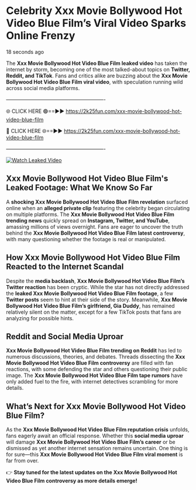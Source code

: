 # Celebrity Xxx Movie Bollywood Hot Video Blue Film’s Viral Video Sparks Online Frenzy

18 seconds ago

The **Xxx Movie Bollywood Hot Video Blue Film leaked video** has taken the internet by storm, becoming one of the most talked-about topics on **Twitter, Reddit, and TikTok**. Fans and critics alike are buzzing about the **Xxx Movie Bollywood Hot Video Blue Film viral video**, with speculation running wild across social media platforms.

———————————————————-

🌐 CLICK HERE 🟢==►► https://2k25fun.com/xxx-movie-bollywood-hot-video-blue-film

🔴 CLICK HERE 🌐==►► https://2k25fun.com/xxx-movie-bollywood-hot-video-blue-film

———————————————————-

[![Watch Leaked Video](https://miro.medium.com/v2/resize:fit:828/format:webp/1*cilzJN44JGOrTw9NJCrNHA.gif "Watch Leaked Video")](https://2k25fun.com/xxx-movie-bollywood-hot-video-blue-film)

## **Xxx Movie Bollywood Hot Video Blue Film's Leaked Footage: What We Know So Far**  
A **shocking Xxx Movie Bollywood Hot Video Blue Film revelation** surfaced online when an **alleged private clip** featuring the celebrity began circulating on multiple platforms. The **Xxx Movie Bollywood Hot Video Blue Film trending news** quickly spread on **Instagram, Twitter, and YouTube**, amassing millions of views overnight. Fans are eager to uncover the truth behind the **Xxx Movie Bollywood Hot Video Blue Film latest controversy**, with many questioning whether the footage is real or manipulated.  

## **How Xxx Movie Bollywood Hot Video Blue Film Reacted to the Internet Scandal**  
Despite the **media backlash**, **Xxx Movie Bollywood Hot Video Blue Film’s Twitter reaction** has been cryptic. While the star has not directly addressed the **leaked Xxx Movie Bollywood Hot Video Blue Film footage**, a few **Twitter posts** seem to hint at their side of the story. Meanwhile, **Xxx Movie Bollywood Hot Video Blue Film’s girlfriend, Gia Duddy**, has remained relatively silent on the matter, except for a few TikTok posts that fans are analyzing for possible hints.  

## **Reddit and Social Media Uproar**  
**Xxx Movie Bollywood Hot Video Blue Film trending on Reddit** has led to numerous discussions, theories, and debates. Threads dissecting the **Xxx Movie Bollywood Hot Video Blue Film controversy** are filled with fan reactions, with some defending the star and others questioning their public image. The **Xxx Movie Bollywood Hot Video Blue Film tape rumors** have only added fuel to the fire, with internet detectives scrambling for more details.  

## **What’s Next for Xxx Movie Bollywood Hot Video Blue Film?**  
As the **Xxx Movie Bollywood Hot Video Blue Film reputation crisis** unfolds, fans eagerly await an official response. Whether this **social media uproar** will damage **Xxx Movie Bollywood Hot Video Blue Film’s career** or be dismissed as yet another internet sensation remains uncertain. One thing is for sure—this **Xxx Movie Bollywood Hot Video Blue Film viral moment** is far from over.  

👉 **Stay tuned for the latest updates on the Xxx Movie Bollywood Hot Video Blue Film controversy as more details emerge!**  